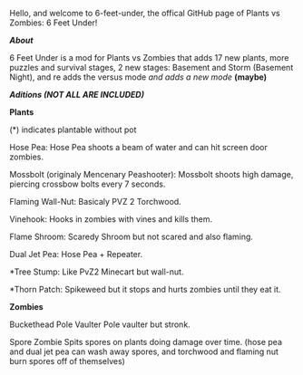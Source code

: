 Hello, and welcome to 6-feet-under, the offical GitHub page of Plants vs Zombies: 6 Feet Under!

***About***

6 Feet Under is a mod for Plants vs Zombies that adds 17 new plants, more puzzles and survival stages, 2 new stages: Basement and Storm (Basement Night), and re adds the versus mode *and adds a new mode* **(maybe)** 

***Aditions (NOT ALL ARE INCLUDED)***

**Plants**

(*) indicates plantable without pot

Hose Pea:
Hose Pea shoots a beam of water and can hit screen door zombies.

Mossbolt (originaly Mencenary Peashooter):
Mossbolt shoots high damage, piercing crossbow bolts every 7 seconds.

Flaming Wall-Nut:
Basicaly PVZ 2 Torchwood.

Vinehook:
Hooks in zombies with vines and kills them.

Flame Shroom:
Scaredy Shroom but not scared and also flaming.

Dual Jet Pea:
Hose Pea + Repeater.

*Tree Stump:
Like PvZ2 Minecart but wall-nut.

*Thorn Patch:
Spikeweed but it stops and hurts zombies until they eat it.

**Zombies**

Buckethead Pole Vaulter
Pole vaulter but stronk.

Spore Zombie
Spits spores on plants doing damage over time. (hose pea and dual jet pea can wash away spores, and torchwood and flaming nut burn spores off of themselves)


